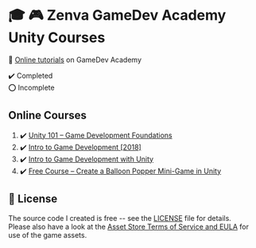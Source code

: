 # :mortar_board: :video_game: Zenva GameDev Academy Unity Courses

:link: [Online tutorials][tutorials] on GameDev Academy

:heavy_check_mark: Completed  
:o: Incomplete

## Online Courses

1. :heavy_check_mark: [Unity 101 – Game Development Foundations](https://academy.zenva.com/course/unity-101-game-engine-foundations/)
2. :heavy_check_mark: [Intro to Game Development [2018]](https://academy.zenva.com/course/intro-to-game-development/)
3. :heavy_check_mark: [Intro to Game Development with Unity](https://academy.zenva.com/course/intro-to-unity-game-development/)
4. :heavy_check_mark: [Free Course – Create a Balloon Popper Mini-Game in Unity](https://gamedevacademy.org/unity-minigame-tutorial/)

## :page_with_curl: License

The source code I created is free -- see the [LICENSE](UNLICENSE) file for details.  
Please also have a look at the [Asset Store Terms of Service and EULA](https://unity3d.com/legal/as_terms) for use of the game assets.

[tutorials]: https://gamedevacademy.org/category/unity-tutorials/

